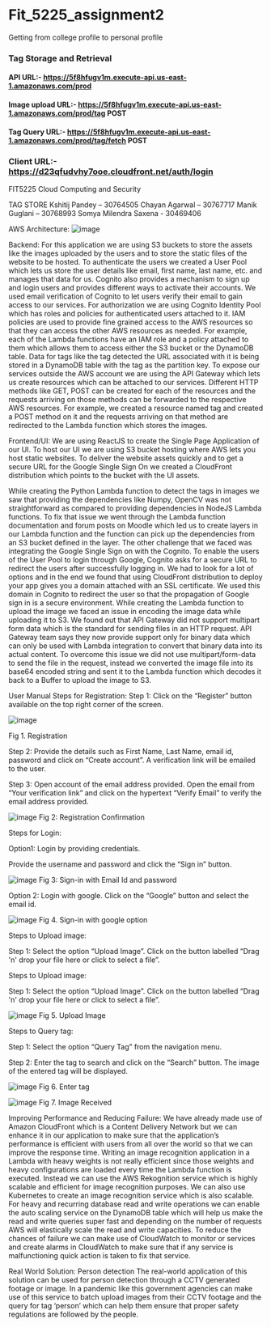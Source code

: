 # Fit_5225_assignment2
Getting from college profile to personal profile
### Tag Storage and Retrieval

#### API URL:- https://5f8hfugv1m.execute-api.us-east-1.amazonaws.com/prod
#### Image upload URL:- https://5f8hfugv1m.execute-api.us-east-1.amazonaws.com/prod/tag POST
#### Tag Query URL:- https://5f8hfugv1m.execute-api.us-east-1.amazonaws.com/prod/tag/fetch POST
### Client URL:- https://d23qfudvhy7ooe.cloudfront.net/auth/login



FIT5225 Cloud Computing and Security

TAG STORE
Kshitij Pandey – 30764505
Chayan Agarwal – 30767717
Manik Guglani – 30768993
Somya Milendra Saxena - 30469406




AWS Architecture:
![image](https://user-images.githubusercontent.com/12700091/127231665-b6b540ce-3c3d-4778-b5e6-e9c182a84f71.png)


Backend:
For this application we are using S3 buckets to store the assets like the images uploaded by the users and to store the static files of the website to be hosted. To authenticate the users we created a User Pool which lets us store the user details like email, first name, last name, etc. and manages that data for us. Cognito also provides a mechanism to sign up and login users and provides different ways to activate their accounts. We used email verification of Cognito to let users verify their email to gain access to our services. For authorization we are using Cognito Identity Pool which has roles and policies for authenticated users attached to it. IAM policies are used to provide fine grained access to the AWS resources so that they can access the other AWS resources as needed. For example, each of the Lambda functions have an IAM role and a policy attached to them which allows them to access either the S3 bucket or the DynamoDB table. Data for tags like the tag detected the URL associated with it is being stored in a DynamoDB table with the tag as the partition key. To expose our services outside the AWS account we are using the API Gateway which lets us create resources which can be attached to our services. Different HTTP methods like GET, POST can be created for each of the resources and the requests arriving on those methods can be forwarded to the respective AWS resources. For example, we created a resource named tag and created a POST method on it and the requests arriving on that method are redirected to the Lambda function which stores the images.


Frontend/UI:
We are using ReactJS to create the Single Page Application of our UI. To host our UI we are using S3 bucket hosting where AWS lets you host static websites. To deliver the website assets quickly and to get a secure URL for the Google Single Sign On we created a CloudFront distribution which points to the bucket with the UI assets.

While creating the Python Lambda function to detect the tags in images we saw that providing the dependencies like Numpy, OpenCV was not straightforward as compared to providing dependencies in NodeJS Lambda functions. To fix that issue we went through the Lambda function documentation and forum posts on Moodle which led us to create layers in our Lambda function and the function can pick up the dependencies from an S3 bucket defined in the layer.
The other challenge that we faced was integrating the Google Single Sign on with the Cognito. To enable the users of the User Pool to login through Google, Cognito asks for a secure URL to redirect the users after successfully logging in. We had to look for a lot of options and in the end we found that using CloudFront distribution to deploy your app gives you a domain attached with an SSL certificate. We used this domain in Cognito to redirect the user so that the propagation of Google sign in is a secure environment.
While creating the Lambda function to upload the image we faced an issue in encoding the image data while uploading it to S3. We found out that API Gateway  did not support multipart form data which is the standard for sending files in an HTTP request. API Gateway team says they now provide support only for binary data which can only be used with Lambda integration to convert that binary data into its actual content. To overcome this issue we did not use multipart/form-data to send the file in the request, instead we converted the image file into its base64 encoded string and sent it to the Lambda function which decodes it back to a Buffer to upload the image to S3.

User Manual
Steps for Registration:
Step 1: Click on the “Register” button available on the top right corner of the screen.
 
 
 ![image](https://user-images.githubusercontent.com/12700091/127232194-99610fb4-7438-4459-a4dd-f4dc25b394d9.png)

Fig 1. Registration

Step 2: Provide the details such as First Name, Last Name, email id, password and click on “Create account”. A verification link will be emailed to the user.

Step 3: Open account of the email address provided. Open the email from “Your verification link” and click on the hypertext “Verify Email” to verify the email address provided.


 ![image](https://user-images.githubusercontent.com/12700091/127232219-89143013-362b-4bbe-b155-f4a956b392f8.png)
Fig 2: Registration Confirmation

Steps for Login:

Option1: Login by providing credentials.

Provide the username and password and click the “Sign in” button.

 ![image](https://user-images.githubusercontent.com/12700091/127232271-2be0582f-c31b-4fa8-a008-20b7cfe0207b.png)
Fig 3: Sign-in with Email Id and password 

Option 2: Login with google.
Click on the “Google” button and select the email id.

 ![image](https://user-images.githubusercontent.com/12700091/127232286-9fb9c840-bb6f-4a35-92c1-b55e4e8a9ef1.png)
Fig 4. Sign-in with google option

Steps to Upload image:

Step 1: Select the option “Upload Image”. Click on the button labelled “Drag 'n' drop your file here or click to select a file”.

Steps to Upload image:

Step 1: Select the option “Upload Image”. Click on the button labelled “Drag 'n' drop your file here or click to select a file”.

 ![image](https://user-images.githubusercontent.com/12700091/127232399-b520ef22-a90e-4e97-8917-75d3c249e588.png)
Fig 5. Upload Image

Steps to Query tag:

Step 1: Select the option “Query Tag” from the navigation menu. 

Step 2: Enter the tag to search and click on the “Search” button. The image of the entered tag will be displayed.

 ![image](https://user-images.githubusercontent.com/12700091/127232409-f507c6ec-0a24-4e47-9fc6-5976165c206a.png)
Fig 6. Enter tag

 ![image](https://user-images.githubusercontent.com/12700091/127232423-ce6b65e3-37a9-4bc9-becb-85231bd21a91.png)
Fig 7. Image Received 


Improving Performance and Reducing Failure:
We have already made use of Amazon CloudFront which is a Content Delivery Network but we can enhance it in our application to make sure that the application’s performance is efficient with users from all over the world so that we can improve the response time. Writing an image recognition application in a Lambda with heavy weights is not really efficient since those weights and heavy configurations are loaded every time the Lambda function is executed. Instead we can use the AWS Rekognition service which is highly scalable and efficient for image recognition purposes. We can also use Kubernetes to create an image recognition service which is also scalable.
For heavy and recurring database read and write operations we can enable the auto scaling service on the DynamoDB table which will help us make the read and write queries super fast and depending on the number of requests AWS will elastically scale the read and write capacities.
To reduce the chances of failure we can make use of CloudWatch to monitor or services and create alarms in CloudWatch to make sure that if any service is malfunctioning quick action is taken to fix that service.

Real World Solution:
Person detection
The real-world application of this solution can be used for person detection through a CCTV generated footage or image. In a pandemic like this government agencies can make use of this service to batch upload images from their CCTV footage and the query for tag ‘person’ which can help them ensure that proper safety regulations are followed by the people.





